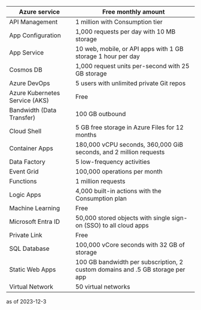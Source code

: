 | Azure service |Free monthly amount |
| ----------- | ------------ |
| API Management | 1 million with Consumption tier |
| App Configuration |	 1,000 requests per day with 10 MB storage |
| App Service |	 10 web, mobile, or API apps with 1 GB storage 1 hour per day |
| Cosmos DB |	 1,000 request units per-second  with 25 GB storage |
| Azure DevOps |	 5 users with unlimited private Git repos |
| Azure Kubernetes Service (AKS) |	 Free |
| Bandwidth (Data Transfer) | 100 GB outbound |
| Cloud Shell | 5 GB free storage in Azure Files for 12 months |
| Container Apps | 180,000 vCPU seconds, 360,000 GiB seconds, and 2 million requests |
| Data Factory | 5 low-frequency activities |
| Event Grid | 100,000 operations per month |
| Functions | 1 million requests |
| Logic Apps | 4,000 built-in actions with the Consumption plan  |
| Machine Learning | Free |
| Microsoft Entra ID | 50,000 stored objects with single sign-on (SSO) to all cloud apps |
| Private Link | Free |
| SQL Database | 100,000 vCore seconds with 32 GB of storage |
| Static Web Apps |100 GB bandwidth per subscription, 2 custom domains and .5 GB storage per app  |
| Virtual Network | 50 virtual networks |

as of 2023-12-3
